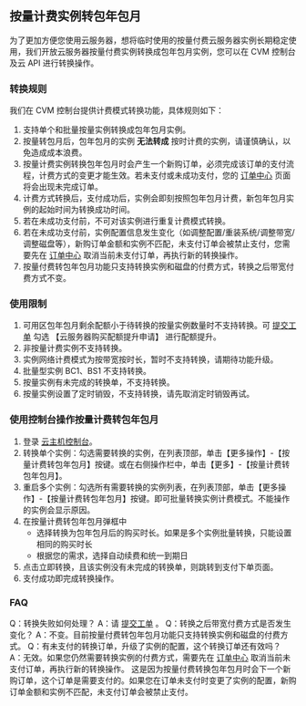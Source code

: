 ## 按量计费实例转包年包月
为了更加方便您使用云服务器，想将临时使用的按量付费云服务器实例长期稳定使用，我们开放云服务器按量付费实例转换成包年包月实例，您可以在 CVM 控制台及云 API 进行转换操作。

### 转换规则 
我们在 CVM 控制台提供计费模式转换功能，具体规则如下：

1. 支持单个和批量按量实例转换成包年包月实例。
2. 按量转包月后，包年包月的实例 **无法转成** 按时计费的实例，请谨慎确认，以免造成成本浪费。
3. 按量计费实例转换包年包月时会产生一个新购订单，必须完成该订单的支付流程，计费方式的变更才能生效。若未支付或未成功支付，您的 [订单中心](https://console.cloud.tencent.com/deal) 页面将会出现未完成订单。
4. 计费方式转换后，支付成功后，实例会即刻按照包年包月计费，新包年包月实例的起始时间为转换成功时间。
5. 若在未成功支付前，不可对该实例进行重复计费模式转换。
6. 若在未成功支付前，实例配置信息发生变化（如调整配置/重装系统/调整带宽/调整磁盘等），新购订单金额和实例不匹配，未支付订单会被禁止支付，您需要先在 [订单中心](https://console.cloud.tencent.com/deal) 取消当前未支付订单，再执行新的转换操作。
7. 按量付费转包年包月功能只支持转换实例和磁盘的付费方式，转换之后带宽付费方式不变。
 


### 使用限制

1. 可用区包年包月剩余配额小于待转换的按量实例数量时不支持转换。可 [提交工单](https://console.cloud.tencent.com/workorder/category/create?level1_id=6&level2_id=7&source=0) 勾选 【云服务器购买配额提升申请】 进行配额提升。
2. 非按量计费实例不支持转换。
3. 实例网络计费模式为按带宽按时长，暂时不支持转换，请期待功能升级。
4. 批量型实例 BC1、BS1 不支持转换。
5. 按量实例有未完成的转换单，不支持转换。
6. 按量实例设置了定时销毁，不支持转换，请先取消定时销毁再试。

### 使用控制台操作按量计费转包年包月
	
1.	登录 [云主机控制台](https://console.cloud.tencent.com/cvm/index)。
2.	转换单个实例：勾选需要转换的实例，在列表顶部，单击【更多操作】-【按量计费转包年包月】按键。或在右侧操作栏中，单击【更多】-【按量计费转包年包月】。
3.	重启多个实例：勾选所有需要转换的实例列表，在列表顶部，单击【更多操作】-【按量计费转包年包月】按键。即可批量转换实例计费模式。不能操作的实例会显示原因。
4. 在按量计费转包年包月弹框中
	- 选择转换为包年包月后的购买时长。如果是多个实例批量转换，只能设置相同的购买时长
	- 根据您的需求，选择自动续费和统一到期日
5. 点击立即转换，且该实例没有未完成的转换单，则跳转到支付下单页面。
6. 支付成功即完成转换操作。



### FAQ

Q：转换失败如何处理？
A：请 [提交工单](https://console.cloud.tencent.com/workorder/category/create?level1_id=6&level2_id=7&source=0) 。
Q：转换之后带宽付费方式是否发生变化？
A：不变。目前按量付费转包年包月功能只支持转换实例和磁盘的付费方式。
Q：有未支付的转换订单，升级了实例的配置，这个转换订单还有效吗？
A：无效。如果您仍然需要转换实例的付费方式，需要先在 [订单中心](https://console.cloud.tencent.com/deal) 取消当前未支付订单，再执行新的转换操作。
这是因为按量付费转换包年包月时会下一个新购订单，这个订单是需要支付的。如果您在订单未支付时变更了实例的配置，新购订单金额和实例不匹配，未支付订单会被禁止支付。



